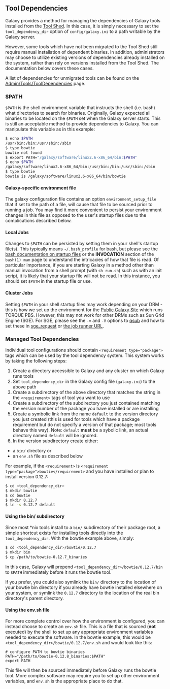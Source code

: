 ## Tool Dependencies

Galaxy provides a method for managing the dependencies of Galaxy tools installed from the [Tool Shed](/src/tool-shed/index.md).  In this case, it is simply necessary to set the `tool_dependency_dir` option of `config/galaxy.ini` to a path writable by the Galaxy server.

However, some tools which have not been migrated to the Tool Shed still require manual installation of dependent binaries. In addition, administrators may choose to utilize existing versions of dependencies already installed on the system, rather than rely on versions installed from the Tool Shed. The documentation below covers these cases.

A list of dependencies for unmigrated tools can be found on the [Admin/Tools/ToolDependencies](/src/admin/tools/ToolDependencies/index.md) page.

### $PATH

```$PATH```
 is the shell environment variable that instructs the shell (i.e. bash) what directories to search for binaries.  Originally, Galaxy expected all binaries to be located on the `$PATH` set when the Galaxy server starts.  This is still an acceptable method to provide dependencies to Galaxy.  You can manipulate this variable as in this example:

```sh
$ echo $PATH
/usr/bin:/bin:/usr/sbin:/sbin
$ type bowtie
bowtie not found
$ export PATH="/galaxy/software/linux2.6-x86_64/bin:$PATH"
$ echo $PATH
/galaxy/software/linux2.6-x86_64/bin:/usr/bin:/bin:/usr/sbin:/sbin
$ type bowtie
bowtie is /galaxy/software/linux2.6-x86_64/bin/bowtie
```


#### Galaxy-specific environment file

The galaxy configuration file contains an option `environment_setup_file` that if set to the path of a file, will cause that file to be sourced prior to running a job. You may find it more convenient to persist your environment changes in this file as opposed to the user's startup files due to the complications described below.

#### Local Jobs

Changes to `$PATH` can be persisted by setting them in your shell's startup file(s).  This typically means `~/.bash_profile` for bash, but please see the [bash documentation on startup files](http://www.gnu.org/software/bash/manual/bashref.html#Bash-Startup-Files) or the **INVOCATION** section of the `bash(1) man` page to understand the intricacies of how that file is read.  Of particular importance, if you are starting Galaxy in a method other than manual invocation from a shell prompt (with `sh run.sh`) such as with an init script, it is likely that your startup file will not be read.  In this instance, you should set `$PATH` in the startup file or use.

#### Cluster Jobs

Setting `$PATH` in your shell startup files may work depending on your DRM - this is how we set up the environment for the [Public Galaxy Site](http://usegalaxy.org/) which runs TORQUE PBS.  However, this may not work for other DRMs such as Sun Grid Engine (SGE).  For SGE, please see the `-v` and `-V` options to [qsub](http://gridscheduler.sourceforge.net/htmlman/htmlman1/qsub.html) and how to set these in [sge_request](http://gridscheduler.sourceforge.net/htmlman/htmlman5/sge_request.html) or [the job runner URL](/src/admin/config/performance/cluster/index.md).

### Managed Tool Dependencies

Individual tool configurations should contain `<requirement type="package">` tags which can be used by the tool dependency system.  This system works by taking the following steps:
 
1. Create a directory accessible to Galaxy and any cluster on which Galaxy runs tools
1. Set `tool_dependency_dir` in the Galaxy config file (`galaxy.ini`) to the above path
1. Create a subdirectory of the above directory that matches the string in the `<requirement>` tags of tool you want to use
1. Create a subdirectory of the subdirectory you just contained matching the version number of the package you have installed or are installing
1. Create a symbolic link from the name `default` to the version directory you just created (this is used for tools which have a package requirement but do not specify a version of that package; most tools behave this way). Note: `default` **must** be a sybolic link, an actual directory named `default` will be ignored.
1. In the version subdirectory create either:
  * a `bin/` directory or
  * an `env.sh` file as described below

For example, if the `<requirement>` is `<requirement type="package">bowtie</requirement>` and you have installed or plan to install version 0.12.7:

```sh
$ cd <tool_dependency_dir>
$ mkdir bowtie
$ cd bowtie
$ mkdir 0.12.7
$ ln -s 0.12.7 default
```


#### Using the bin/ subdirectory

Since most *nix tools install to a `bin/` subdirectory of their package root, a simple shortcut exists for installing tools directly into the `tool_dependency_dir`.  With the bowtie example above, simply:

```sh
$ cd <tool_dependency_dir>/bowtie/0.12.7
$ mkdir bin
$ cp /path/to/bowtie-0.12.7_binaries
```


In this case, Galaxy will prepend `<tool_dependency_dir>/bowtie/0.12.7/bin` to `$PATH` immediately before it runs the bowtie tool.

If you prefer, you could also symlink the `bin/` directory to the location of your bowtie bin directory if you already have bowtie installed elsewhere on your system, or symlink the `0.12.7` directory to the location of the real bin directory's parent directory.

#### Using the env.sh file

For more complete control over how the environment is configured, you can instead choose to create an `env.sh` file.  This is a file that is sourced (**not** executed) by the shell to set up any appropriate environment variables needed to execute the software.  In the bowtie example, this would be `<tool_dependency_dir>/bowtie/0.12.7/env.sh` and would look like this:

```
# configure PATH to bowtie binaries
PATH="/path/to/bowtie-0.12.8_binaries:$PATH"
export PATH
```


This file will then be sourced immediately before Galaxy runs the bowtie tool.  More complex software may require you to set up other environment variables, and `env.sh` is the appropriate place to do that.
